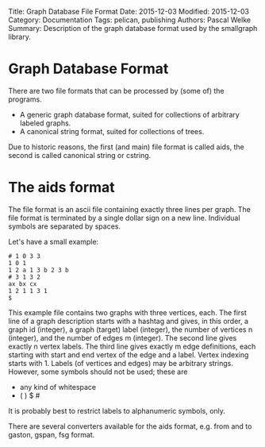 Title: Graph Database File Format
Date: 2015-12-03
Modified: 2015-12-03
Category: Documentation
Tags: pelican, publishing
Authors: Pascal Welke
Summary: Description of the graph database format used by the smallgraph library.

# Graph Database Format
There are two file formats that can be processed by (some of) the programs.

- A generic graph database format, suited for collections of arbitrary labeled graphs.
- A canonical string format, suited for collections of trees.

Due to historic reasons, the first (and main) file format is called aids, the second is called canonical string or cstring.

# The aids format
The file format is an ascii file containing exactly three lines per graph. 
The file format is terminated by a single dollar sign on a new line.
Individual symbols are separated by spaces.

Let's have a small example:

```
# 1 0 3 3
1 0 1
1 2 a 1 3 b 2 3 b
# 3 1 3 2
ax bx cx
1 2 1 1 3 1
$
```

This example file contains two graphs with three vertices, each.
The first line of a graph description starts with a hashtag and gives, in this order, a graph id (integer), a graph (target) label (integer), the number of vertices n (integer), and the number of edges m (integer).
The second line gives exactly n vertex labels.
The third line gives exactly m edge definitions, each starting with start and end vertex of the edge and a label.
Vertex indexing starts with 1.
Labels (of vertices and edges) may be arbitrary strings. 
However, some symbols should not be used; these are 

- any kind of whitespace
- ( ) $ #

It is probably best to restrict labels to alphanumeric symbols, only.

There are several converters available for the aids format, e.g. from and to gaston, gspan, fsg format.